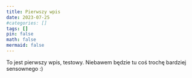 ```yaml
---
title: Pierwszy wpis
date: 2023-07-25
#categories: []
tags: []
pin: false
math: false
mermaid: false
---
```


To jest pierwszy wpis, testowy. Niebawem będzie tu coś trochę bardziej sensownego :)
